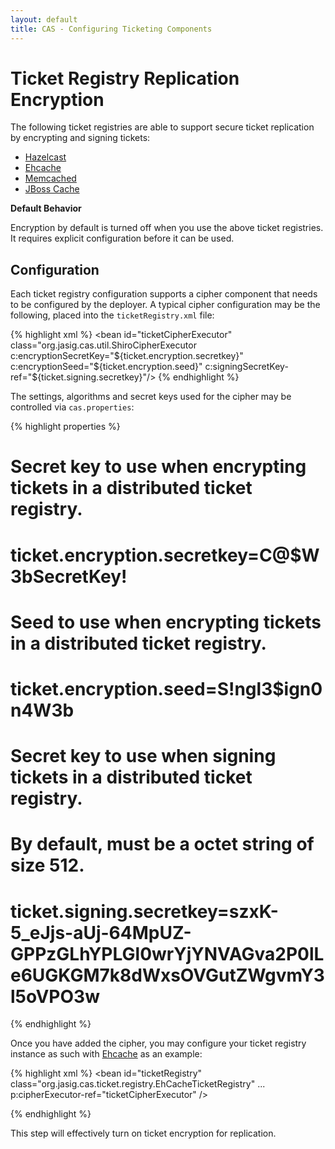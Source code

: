 ```yaml
---
layout: default
title: CAS - Configuring Ticketing Components
---
```


# Ticket Registry Replication Encryption
The following ticket registries are able to support secure ticket replication
by encrypting and signing tickets:

* [Hazelcast](Hazelcast-Ticket-Registry.html)
* [Ehcache](Ehcache-Ticket-Registry.html)
* [Memcached](Memcached-Ticket-Registry.html)
* [JBoss Cache](JBoss-Cache-Ticket-Registry.html)

<div class="alert alert-info"><strong>Default Behavior</strong><p>Encryption by default is turned off
when you use the above ticket registries. It requires explicit configuration before it can be used.</p></div>

## Configuration

Each ticket registry configuration supports a cipher component that needs to be configured by the deployer. A typical cipher configuration
may be the following, placed into the `ticketRegistry.xml` file:

{% highlight xml %}
<bean id="ticketCipherExecutor" class="org.jasig.cas.util.ShiroCipherExecutor
      c:encryptionSecretKey="${ticket.encryption.secretkey}"
      c:encryptionSeed="${ticket.encryption.seed}"
      c:signingSecretKey-ref="${ticket.signing.secretkey}"/>
{% endhighlight %}

The settings, algorithms and secret keys used for the cipher may be controlled via `cas.properties`:

{% highlight properties %}
# Secret key to use when encrypting tickets in a distributed ticket registry.
# ticket.encryption.secretkey=C@$W3bSecretKey!

# Seed to use when encrypting tickets in a distributed ticket registry.
# ticket.encryption.seed=S!ngl3$ign0n4W3b

# Secret key to use when signing tickets in a distributed ticket registry.
# By default, must be a octet string of size 512.
# ticket.signing.secretkey=szxK-5_eJjs-aUj-64MpUZ-GPPzGLhYPLGl0wrYjYNVAGva2P0lLe6UGKGM7k8dWxsOVGutZWgvmY3l5oVPO3w
{% endhighlight %}

Once you have added the cipher, you may configure your ticket registry instance as such with [Ehcache](Ehcache-Ticket-Registry.html)
as an example:

{% highlight xml %}
<bean id="ticketRegistry"
      	class="org.jasig.cas.ticket.registry.EhCacheTicketRegistry"
		...
		p:cipherExecutor-ref="ticketCipherExecutor" />

{% endhighlight %}

This step will effectively turn on ticket encryption for replication.




